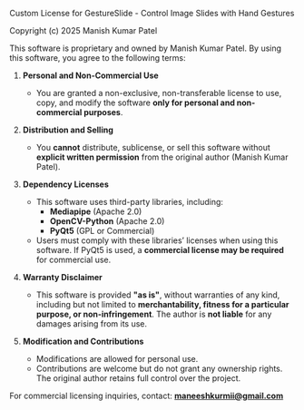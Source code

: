 Custom License for GestureSlide - Control Image Slides with Hand Gestures

Copyright (c) 2025 Manish Kumar Patel

This software is proprietary and owned by Manish Kumar Patel. By using this software, you agree to the following terms:

1. **Personal and Non-Commercial Use**  
   - You are granted a non-exclusive, non-transferable license to use, copy, and modify the software **only for personal and non-commercial purposes**.

2. **Distribution and Selling**  
   - You **cannot** distribute, sublicense, or sell this software without **explicit written permission** from the original author (Manish Kumar Patel).  

3. **Dependency Licenses**  
   - This software uses third-party libraries, including:
     - **Mediapipe** (Apache 2.0)  
     - **OpenCV-Python** (Apache 2.0)  
     - **PyQt5** (GPL or Commercial)  
   - Users must comply with these libraries’ licenses when using this software. If PyQt5 is used, a **commercial license may be required** for commercial use.  

4. **Warranty Disclaimer**  
   - This software is provided **"as is"**, without warranties of any kind, including but not limited to **merchantability, fitness for a particular purpose, or non-infringement**. The author is **not liable** for any damages arising from its use.  

5. **Modification and Contributions**  
   - Modifications are allowed for personal use.  
   - Contributions are welcome but do not grant any ownership rights. The original author retains full control over the project.  

For commercial licensing inquiries, contact: **maneeshkurmii@gmail.com**  


